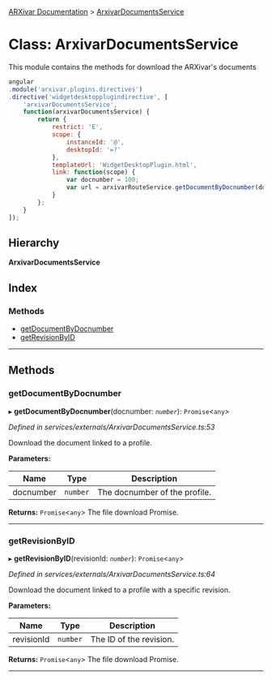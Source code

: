 [ARXivar Documentation](../README.md) > [ArxivarDocumentsService](../classes/arxivardocumentsservice.md)

# Class: ArxivarDocumentsService

This module contains the methods for download the ARXivar's documents

```javascript
angular
.module('arxivar.plugins.directives')
.directive('widgetdesktopplugindirective', [
    'arxivarDocumentsService',
    function(arxivarDocumentsService) {
        return {
            restrict: 'E',
            scope: {
                instanceId: '@',
                desktopId: '=?'
            },
            templateUrl: 'WidgetDesktopPlugin.html',
            link: function(scope) {
                var docnumber = 100;
                var url = arxivarRouteService.getDocumentByDocnumber(docnumber);
            }
        };
    }
]);
```

## Hierarchy

**ArxivarDocumentsService**

## Index

### Methods

* [getDocumentByDocnumber](arxivardocumentsservice.md#getdocumentbydocnumber)
* [getRevisionByID](arxivardocumentsservice.md#getrevisionbyid)

---

## Methods

<a id="getdocumentbydocnumber"></a>

###  getDocumentByDocnumber

▸ **getDocumentByDocnumber**(docnumber: *`number`*): `Promise`<`any`>

*Defined in services/externals/ArxivarDocumentsService.ts:53*

Download the document linked to a profile.

**Parameters:**

| Name | Type | Description |
| ------ | ------ | ------ |
| docnumber | `number` |  The docnumber of the profile. |

**Returns:** `Promise`<`any`>
The file download Promise.

___
<a id="getrevisionbyid"></a>

###  getRevisionByID

▸ **getRevisionByID**(revisionId: *`number`*): `Promise`<`any`>

*Defined in services/externals/ArxivarDocumentsService.ts:64*

Download the document linked to a profile with a specific revision.

**Parameters:**

| Name | Type | Description |
| ------ | ------ | ------ |
| revisionId | `number` |  The ID of the revision. |

**Returns:** `Promise`<`any`>
The file download Promise.

___

